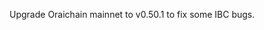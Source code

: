 <!--
    Add a summary for the release here.

    If you don't change this message, or if this file is empty, the release
    will not be created. -->

Upgrade Oraichain mainnet to v0.50.1 to fix some IBC bugs.
